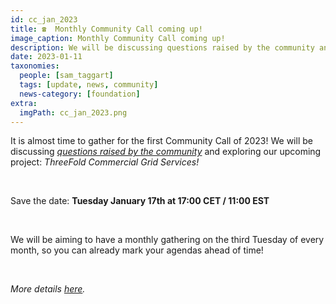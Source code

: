 ```yaml
---
id: cc_jan_2023
title: ☎️  Monthly Community Call coming up!
image_caption: Monthly Community Call coming up!
description: We will be discussing questions raised by the community and exploring our upcoming project, ThreeFold Commercial Grid Services!
date: 2023-01-11
taxonomies:
  people: [sam_taggart]
  tags: [update, news, community]
  news-category: [foundation]
extra:
  imgPath: cc_jan_2023.png
---
```


<!-- *"This article was originally published by Victoria Obeegadoo a former member of ThreeFold Foundation."* -->

It is almost time to gather for the first Community Call of 2023! We will be discussing _[questions raised by the community](https://forum.threefold.io/t/community-call-questions-from-the-tf-members/3677)_ and exploring our upcoming project: _ThreeFold Commercial Grid Services!_

<br/>

Save the date: **Tuesday January 17th at 17:00 CET / 11:00 EST**

<br/>

We will be aiming to have a monthly gathering on the third Tuesday of every month, so you can already mark your agendas ahead of time!

<br/>

_More details [here](https://forum.threefold.io/t/monthly-community-calls-january-call-details/3688)._
